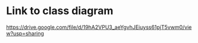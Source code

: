 # Link to class diagram

https://drive.google.com/file/d/19hA2VPU3_aeYgvhJEiuyss61pjT5vwm0/view?usp=sharing
